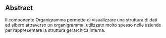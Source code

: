 ## Abstract

Il componente Organigramma permette di visualizzare una struttura di dati ad albero attraverso un organigramma, utilizzato molto spesso nelle aziende per rappresentare la struttura gerarchica interna.
